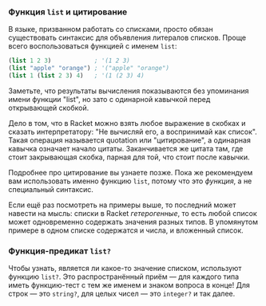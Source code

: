 
### Функция `list` и цитирование

В языке, призванном работать со списками, просто обязан существовать синтаксис для объявления литералов списков. Проще всего воспользоваться функцией с именем `list`:

```scheme
(list 1 2 3)            ; '(1 2 3)
(list "apple" "orange") ; '("apple" "orange")
(list 1 (list 2 3) 4)   ; '(1 (2 3) 4)
```

Заметьте, что результаты вычисления показываются без упоминания имени функции "list", но зато с одинарной кавычкой перед открывающей скобкой.

Дело в том, что в Racket можно взять любое выражение в скобках и сказать интерпретатору: "Не вычисляй его, а воспринимай как список". Такая операция называется quotation или "цитирование", а одинарная кавычка означает начало цитаты. Заканчивается же цитата там, где стоит закрывающая скобка, парная для той, что стоит после кавычки.

Подробнее про цитирование вы узнаете позже. Пока же рекомендуем вам использовать именно функцию `list`, потому что это *функция*, а не специальный синтаксис.

Если ещё раз посмотреть на примеры выше, то последний может навести на мысль: списки в Racket *гетерогенные*, то есть любой список может одновременно содержать значения разных типов. В упомянутом примере в одном списке содержатся и числа, и вложенный список.

### Функция-предикат `list?`

Чтобы узнать, является ли какое-то значение списком, используют функцию `list?`. Это распространённый приём — для каждого типа иметь функцию-тест с тем же именем и знаком вопроса в конце! Для строк — это `string?`, для целых чисел — это `integer?` и так далее.

